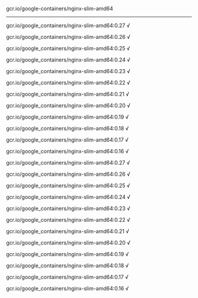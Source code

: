 gcr.io/google-containers/nginx-slim-amd64 

----
gcr.io/google_containers/nginx-slim-amd64:0.27 √

gcr.io/google_containers/nginx-slim-amd64:0.26 √

gcr.io/google_containers/nginx-slim-amd64:0.25 √

gcr.io/google_containers/nginx-slim-amd64:0.24 √

gcr.io/google_containers/nginx-slim-amd64:0.23 √

gcr.io/google_containers/nginx-slim-amd64:0.22 √

gcr.io/google_containers/nginx-slim-amd64:0.21 √

gcr.io/google_containers/nginx-slim-amd64:0.20 √

gcr.io/google_containers/nginx-slim-amd64:0.19 √

gcr.io/google_containers/nginx-slim-amd64:0.18 √

gcr.io/google_containers/nginx-slim-amd64:0.17 √

gcr.io/google_containers/nginx-slim-amd64:0.16 √

gcr.io/google_containers/nginx-slim-amd64:0.27 √

gcr.io/google_containers/nginx-slim-amd64:0.26 √

gcr.io/google_containers/nginx-slim-amd64:0.25 √

gcr.io/google_containers/nginx-slim-amd64:0.24 √

gcr.io/google_containers/nginx-slim-amd64:0.23 √

gcr.io/google_containers/nginx-slim-amd64:0.22 √

gcr.io/google_containers/nginx-slim-amd64:0.21 √

gcr.io/google_containers/nginx-slim-amd64:0.20 √

gcr.io/google_containers/nginx-slim-amd64:0.19 √

gcr.io/google_containers/nginx-slim-amd64:0.18 √

gcr.io/google_containers/nginx-slim-amd64:0.17 √

gcr.io/google_containers/nginx-slim-amd64:0.16 √


